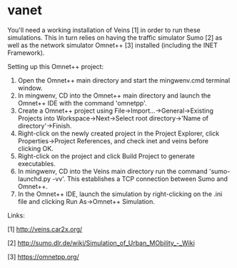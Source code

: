 # vanet
You'll need a working installation of Veins [1] in order to run these simulations. This in turn relies on having the traffic simulator Sumo [2] as well as the network simulator Omnet++ [3] installed (including the INET Framework).

Setting up this Omnet++ project:
1. Open the Omnet++ main directory and start the mingwenv.cmd terminal window.
2. In mingwenv, CD into the Omnet++ main directory and launch the Omnet++ IDE with the command 'omnetpp'.
3. Create a Omnet++ project using File->Import...->General->Existing Projects into Workspace->Next->Select root directory->'Name of directory'->Finish.
4. Right-click on the newly created project in the Project Explorer, click Properties->Project References, and check inet and veins before clicking OK.
5. Right-click on the project and click Build Project to generate executables.
6. In mingwenv, CD into the Veins main directory run the command 'sumo-launchd.py -vv'. This establishes a TCP connection between Sumo and Omnet++.
7. In the Omnet++ IDE, launch the simulation by right-clicking on the .ini file and clicking Run As->Omnet++ Simulation.

Links:

[1] http://veins.car2x.org/

[2] http://sumo.dlr.de/wiki/Simulation_of_Urban_MObility_-_Wiki

[3] https://omnetpp.org/
